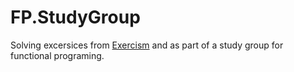# FP.StudyGroup

Solving excersices from [Exercism](https://exercism.org/tracks/fsharp) and as part of a study group for functional programing.
